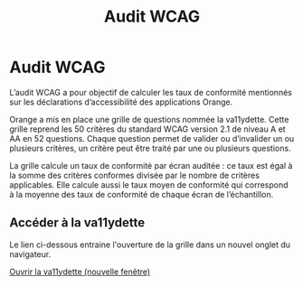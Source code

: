 ﻿---
title: "Audit WCAG"
---

# Audit WCAG

L’audit WCAG a pour objectif de calculer les taux de conformité mentionnés sur les déclarations d’accessibilité des applications Orange.

Orange a mis en place une grille de questions nommée la va11ydette.  Cette grille reprend les 50 critères du standard WCAG version 2.1 de niveau A et AA en 52 questions. Chaque question permet de valider ou d’invalider un ou plusieurs critères, un critère peut être traité par une ou plusieurs questions. 

La grille calcule un taux de conformité par écran auditée : ce taux est égal à la somme des critères conformes divisée par le nombre de critères applicables. Elle calcule aussi le taux moyen de conformité qui correspond à la moyenne des taux de conformité de chaque écran de l’échantillon.

## Accéder à la va11ydette

Le lien ci-dessous entraine l'ouverture de la grille dans un nouvel onglet du navigateur.  

<a href="/fr/web/la-va11ydette/?list=wcag-ios&lang=fr" target="_blank" rel="noopener noreferrer" class="btn btn-secondary" title="Ouvrir la va11ydette (nouvelle fenêtre)">Ouvrir la va11ydette<span class="sr-only"> (nouvelle fenêtre)</span></a>
